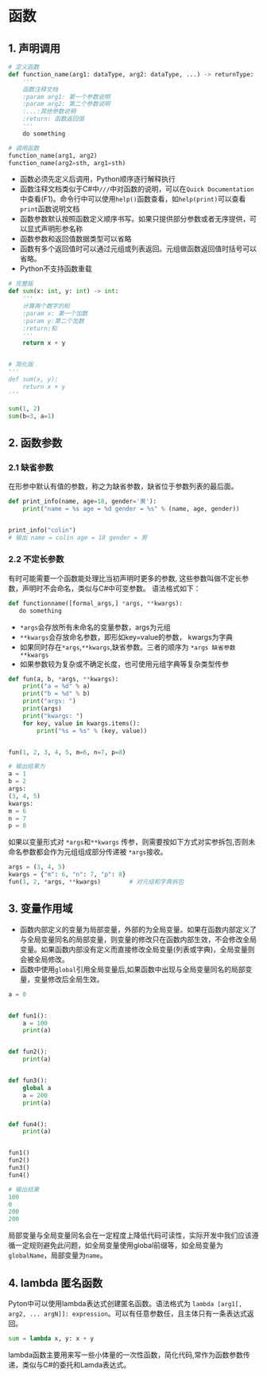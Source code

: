 # 函数

## 1. 声明调用
```py
# 定义函数
def function_name(arg1: dataType, arg2: dataType, ...) -> returnType:
    '''
    函数注释文档
    :param arg1: 第一个参数说明
    :param arg2: 第二个参数说明
    :...:其他参数说明
    :return: 函数返回值
    '''
    do something

# 调用函数
function_name(arg1, arg2)
function_name(arg2=sth, arg1=sth)
```
* 函数必须先定义后调用，Python顺序逐行解释执行
* 函数注释文档类似于C#中`///`中对函数的说明，可以在`Quick Documentation`中查看(F1)。命令行中可以使用`help()`函数查看，如`help(print)`可以查看`print`函数说明文档
* 函数参数默认按照函数定义顺序书写。如果只提供部分参数或者无序提供，可以显式声明形参名称
* 函数参数和返回值数据类型可以省略
* 函数有多个返回值时可以通过元组或列表返回。元组做函数返回值时括号可以省略。
* Python不支持函数重载

```py
# 完整版
def sum(x: int, y: int) -> int:
    '''
    计算两个数字的和
    :param x: 第一个加数
    :param y:第二个加数
    :return:和
    '''
    return x + y


# 简化版
'''
def sum(x, y):
    return x + y
'''

sum(1, 2)
sum(b=3, a=1)
```

## 2. 函数参数
### 2.1 缺省参数
在形参中默认有值的参数，称之为缺省参数，缺省位于参数列表的最后面。
```py
def print_info(name, age=18, gender='男'):
    print("name = %s age = %d gender = %s" % (name, age, gender))


print_info("colin")
# 输出 name = colin age = 18 gender = 男
```

### 2.2 不定长参数
有时可能需要一个函数能处理比当初声明时更多的参数, 这些参数叫做不定长参数，声明时不会命名，类似与C#中可变参数。
语法格式如下：
```py
def functionname([formal_args,] *args, **kwargs):
   do something
```
* `*args`会存放所有未命名的变量参数，args为元组
* `**kwargs`会存放命名参数，即形如key=value的参数， kwargs为字典
* 如果同时存在`*args`,`**kwargs`,缺省参数。三者的顺序为 `*args 缺省参数 **kwargs`
* 如果参数较为复杂或不确定长度，也可使用元组字典等复杂类型传参

```py
def fun(a, b, *args, **kwargs):
    print("a = %d" % a)
    print("b = %d" % b)
    print("args: ")
    print(args)
    print("kwargs: ")
    for key, value in kwargs.items():
        print("%s = %s" % (key, value))


fun(1, 2, 3, 4, 5, m=6, n=7, p=8)

# 输出结果为
a = 1
b = 2
args: 
(3, 4, 5)
kwargs: 
m = 6
n = 7
p = 8
```

如果以变量形式对 `*args`和`**kwargs` 传参，则需要按如下方式对实参拆包,否则未命名参数都会作为元组组成部分传递被 `*args`接收。

```py
args = (3, 4, 5)
kwargs = {"m": 6, "n": 7, "p": 8}
fun(1, 2, *args, **kwargs)        # 对元组和字典拆包
```


## 3. 变量作用域
* 函数内部定义的变量为局部变量，外部的为全局变量。如果在函数内部定义了与全局变量同名的局部变量，则变量的修改只在函数内部生效，不会修改全局变量。如果函数内部没有定义而直接修改全局变量(列表或字典)，全局变量则会被全局修改。
* 函数中使用`global`引用全局变量后,如果函数中出现与全局变量同名的局部变量，变量修改后全局生效。

```py
a = 0


def fun1():
    a = 100
    print(a)


def fun2():
    print(a)


def fun3():
    global a
    a = 200
    print(a)


def fun4():
    print(a)


fun1()
fun2()
fun3()
fun4()

# 输出结果
100
0
200
200
```

局部变量与全局变量同名会在一定程度上降低代码可读性，实际开发中我们应该遵循一定规则避免此问题，如全局变量使用global前缀等，如全局变量为`globalName`，局部变量为`name`。

## 4. lambda 匿名函数
Pyton中可以使用lambda表达式创建匿名函数。语法格式为 `lambda [arg1[, arg2, ... argN]]: expression`。可以有任意参数任，且主体只有一条表达式返回。

```py
sum = lambda x, y: x + y
```

lambda函数主要用来写一些小体量的一次性函数，简化代码,常作为函数参数传递，类似与C#的委托和Lamda表达式。